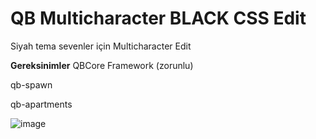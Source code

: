 # QB Multicharacter BLACK CSS Edit
Siyah tema sevenler için Multicharacter Edit

**Gereksinimler**
QBCore Framework (zorunlu)

qb-spawn

qb-apartments

![image](https://cdn.discordapp.com/attachments/853656544359743499/1282920000935690262/SDASAD.PNG?ex=66fccb5b&is=66fb79db&hm=f4d54db5e4fc16d9c924b2a66bc07db686006069a27a9ee91d39cb0fd3849e61&)
